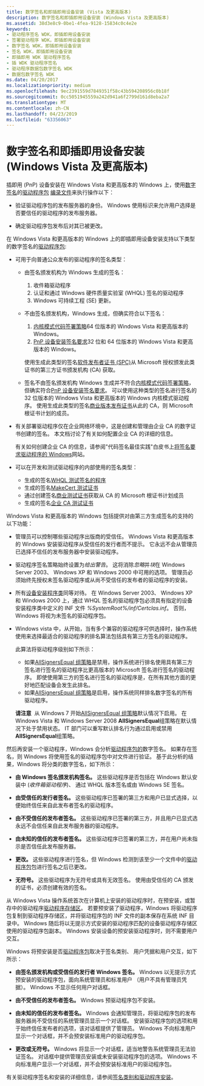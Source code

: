 ```yaml
---
title: 数字签名和即插即用设备安装 (Vista 及更高版本)
description: 数字签名和即插即用设备安装 (Windows Vista 及更高版本)
ms.assetid: 38d3e8c9-0be1-4fea-9128-15834c0c4e2e
keywords:
- 驱动程序签名 WDK，即插即用设备安装
- 签署驱动程序 WDK，即插即用设备安装
- 数字签名 WDK，即插即用设备安装
- 签名 WDK，即插即用设备安装
- 即插即用 WDK 驱动程序签名
- 插 WDK 驱动程序签名
- 驱动程序数据包数字签名 WDK
- 数据包数字签名 WDK
ms.date: 04/20/2017
ms.localizationpriority: medium
ms.openlocfilehash: 9ec2391559d7849351f58c43b594208956c0b18f
ms.sourcegitcommit: 0cc5051945559a242d941a6f2799d161d8eba2a7
ms.translationtype: MT
ms.contentlocale: zh-CN
ms.lasthandoff: 04/23/2019
ms.locfileid: "63356063"
---
```

# <a name="digital-signatures-and-pnp-device-installation-windows-vista-and-later"></a>数字签名和即插即用设备安装 (Windows Vista 及更高版本)


插即用 (PnP) 设备安装在 Windows Vista 和更高版本的 Windows 上，使用[数字签名](digital-signatures.md)的[驱动程序包](driver-packages.md) [编录文件](catalog-files.md)来执行操作以下：

-   验证驱动程序包的发布服务器的身份。 Windows 使用标识来允许用户选择是否要信任的驱动程序的发布服务器。

-   确定驱动程序包发布后对其已被更改。

在 Windows Vista 和更高版本的 Windows 上的即插即用设备安装支持以下类型的数字签名的[驱动程序包](driver-packages.md):

-   可用于向普通公众发布的驱动程序的签名类型：
    -   由签名颁发机构为 Windows 生成的签名：
        1.  收件箱驱动程序
        2.  认证和通过 Windows 硬件质量实验室 (WHQL) 签名的驱动程序
        3.  Windows 可持续工程 (SE) 更新。
    -   不由签名颁发机构，Windows 生成，但确实符合以下签名：

        1.  [内核模式代码签署策略](kernel-mode-code-signing-policy--windows-vista-and-later-.md)64 位版本的 Windows Vista 和更高版本的 Windows。
        2.  [PnP 设备安装签名要求](pnp-device-installation-signing-requirements--windows-vista-and-later-.md)32 位和 64 位版本的 Windows Vista 和更高版本的 Windows。

        使用生成此类型的签名[软件发布者证书 (SPC)](software-publisher-certificate.md)从 Microsoft 授权颁发此类证书的第三方证书颁发机构 (CA) 获取。

    -   签名不由签名颁发机构 Windows 生成并不符合[内核模式代码签署策略](kernel-mode-code-signing-policy--windows-vista-and-later-.md)，但确实符合[PnP 设备安装签名要求](pnp-device-installation-signing-requirements--windows-vista-and-later-.md)。 可以使用这种类型的签名进行签名的 32 位版本的 Windows Vista 和更高版本的 Windows 内核模式驱动程序。 使用生成此类型的签名[商业版本发布证书](commercial-release-certificate.md)从此的 CA，则 Microsoft 根证书计划的成员。

-   有关部署驱动程序仅在企业网络环境中，这是创建和管理由企业 CA 的数字证书创建的签名。 本文档讨论了有关如何配置企业 CA 的详细的信息。

    有关如何创建企业 CA 的信息，请参阅"代码签名最佳实践"白皮书上[将签名要求驱动程序的 Windows](https://go.microsoft.com/fwlink/p/?linkid=14507)网站。

-   可以在开发和测试驱动程序的内部使用的签名类型：
    -   生成的签名[WHQL 测试签名的程序](whql-test-signature-program.md)
    -   生成的签名[MakeCert 测试证书](makecert-test-certificate.md)
    -   通过创建签名[商业测试证书](commercial-test-certificate.md)获取从 CA 的 Microsoft 根证书计划成员
    -   生成的签名[企业 CA 测试证书](enterprise-ca-test-certificate.md)

Windows Vista 和更高版本的 Windows 包括提供对由第三方生成签名的支持的以下功能：

-   管理员可以控制哪些驱动程序出版商的受信任。 Windows Vista 和更高版本的 Windows 安装驱动程序从受信任的发行者而不提示。 它永远不会从管理员已选择不信任的发布服务器中安装驱动程序。

-   驱动程序签名策略始终设置为*给出警告*。 这将消除*忽略*并*块*在 Windows Server 2003、 Windows XP 和 Windows 2000 中可用的选项。 管理员必须始终先授权未签名驱动程序或从尚不受信任的发布者的驱动程序的安装。

-   所有[设备安装程序类](device-setup-classes.md)同等对待。 在 Windows Server 2003、 Windows XP 和 Windows 2000 上，通过 WHQL 签名的驱动程序包必须具有指定的设备安装程序类中定义的 INF 文件 *%SystemRoot%/inf/Certclas.inf*。 否则，Windows 将视为未签名的驱动程序包。

-   Windows vista 中，从开始，当有多个兼容的驱动程序可供选择时，操作系统使用来选择最适合的驱动程序的排名算法包括具有第三方签名的驱动程序。

    此算法将驱动程序级别如下所示：

    -   如果[AllSignersEqual 组策略](allsignersequal-group-policy--windows-vista-and-later-.md)是禁用，操作系统进行排名使用具有第三方签名进行签名的驱动程序比更高版本的 Microsoft 签名进行签名的驱动程序。 即使使用第三方的签名进行签名的驱动程序是，在所有其他方面的更好地匹配设备会发生此排名。
    -   如果[AllSignersEqual 组策略](allsignersequal-group-policy--windows-vista-and-later-.md)是启用，操作系统同样排名数字签名的所有驱动程序。

    **请注意**  从 Windows 7 开始[AllSignersEqual 组策略](allsignersequal-group-policy--windows-vista-and-later-.md)默认情况下启用。 在 Windows Vista 和 Windows Server 2008 **AllSignersEqual**组策略在默认情况下处于禁用状态。 IT 部门可以重写默认排名行为通过启用或禁用**AllSignersEqual**组策略。

     

然后再安装一个驱动程序，Windows 会分析[驱动程序包的](driver-packages.md)数字签名。 如果存在签名，则 Windows 将使用签名的驱动程序包中对文件进行验证。 基于此分析的结果，Windows 将分类的数字签名，如下所示：

-   **由 Windows 签名颁发机构签名。** 这些驱动程序是否包括在 Windows 默认安装中 (*收件箱驱动程序*)、 通过 WHQL 版本签名或由 Windows SE 签名。

-   **由受信任的发行者签名。** 这些驱动程序已签署的第三方和用户已显式选择，以便始终信任来自此发布者签名的驱动程序。

-   **由不受信任的发布者签名。** 这些驱动程序已签署的第三方，并且用户已显式选永远不会信任来自此发布服务器的驱动程序。

-   **由未知的信任的发布者签名。** 这些驱动程序已签署的第三方，并在用户尚未指示是否信任此发布服务器。

-   **更改。** 这些驱动程序进行签名，但 Windows 检测到该至少一个文件中的[驱动程序包](driver-packages.md)包进行签名之后已更改。

-   **无符号。** 这些驱动程序为无符号或具有无效签名。 使用由受信任的 CA 颁发的证书，必须创建有效的签名。

从 Windows Vista 操作系统首次在计算机上安装的驱动程序时，在预安装，或暂存中的驱动程序[驱动程序存储区](driver-store.md)。 若要预安装了驱动程序，Windows 将驱动程序包复制到驱动程序存储区，并将驱动程序包的 INF 文件的副本保存在系统 INF 目录中。 Windows 随后将以无提示方式安装的驱动程序匹配的设备驱动程序存储区使用的驱动程序包副本。 Windows 安装设备的预安装驱动程序时，则不需要用户交互。

Windows 将预安装是否[驱动程序包](driver-packages.md)取决于签名类别、 用户凭据和用户交互，如下所示：

-   **由签名颁发机构或受信任的发行者 Windows 签名。** Windows 以无提示方式预安装的驱动程序包，面向系统管理员和标准用户 （用户不具有管理员凭据）。 Windows 不显示任何用户对话框。

-   **由不受信任的发布者签名。** Windows 预驱动程序包不安装。

-   **由未知的信任的发布者签名。** Windows 会通知管理员，将驱动程序包的发布服务器尚不受信任的系统管理员显示一个对话框。 安装驱动程序包的选项和用于始终信任发布者的选项，该对话框提供了管理员。 Windows 不向标准用户显示一个对话框，并不会预安装标准用户的驱动程序包。

-   **更改或无符号。** Windows 将显示一个对话框，适当地警告系统管理员无法验证签名。 对话框中提供管理员安装或未安装驱动程序包的选项。 Windows 不向标准用户显示一个对话框，并不会预安装标准用户的驱动程序包。

有关驱动程序签名和安装的详细信息，请参阅[签名类别和驱动程序安装](signature-categories-and-driver-installation.md)。

 

 





